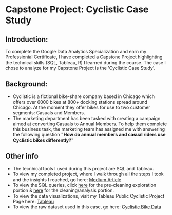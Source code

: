 # Capstone Project: Cyclistic Case Study
## Introduction:
To complete the Google Data Analytics Specialization and earn my Professionial Certificate, I have completed a Capstone Project highlighting the technical skills (SQL, Tableau, R) I learned during the course. The case I chose to analyze for my Capstone Project is the 'Cyclistic Case Study'.
## Background:
- Cyclistic is a fictional bike-share company based in Chicago which offers over 6000 bikes at 800+ docking stations spread around Chicago. At the moment they offer bikes for use to two customer segments: Casuals and Members.
- The marketing department has been tasked with creating a campaign aimed at converting Casuals to Annual Members. To help them complete this business task, the marketing team has assigned me with answering the following question **"How do annual members and casual riders use Cyclistic bikes differently?"**
## Other info
- The tecnhical tools I used during this project are SQL and Tableau.
- To view my completed project, where I walk through all the steps I took and the insights I reached, go here: [Medium Article](https://medium.com/@iainselliott/google-data-analytics-capstone-project-cyclistic-case-study-8baed2f5a286)
- To view the SQL queries, click [here](https://github.com/iainelli/Capstone-Project-Cyclistic-Case-Study/blob/main/pre_cleaning_exploration.sql) for the pre-cleaning exploration portion & [here](https://github.com/iainelli/Capstone-Project-Cyclistic-Case-Study/blob/main/data_cleaning_analysis.sql) for the cleaning/analysis portion.
- To view the data visualizations, visit my Tableau Public Cyclistic Project Page here: [Tableau](https://public.tableau.com/app/profile/iain.e/viz/GoogleDataAnalyticsCapstoneProjectCyclisticData/CasualvsMemberBikeTripsin2021#1)
- To view the raw dataset used in this case, go here: [Cyclistic Bike Data](https://divvy-tripdata.s3.amazonaws.com/index.html)
